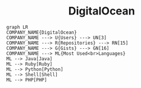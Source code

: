 <h1 align="center">DigitalOcean</h1>

```mermaid
graph LR
COMPANY_NAME{DigitalOcean}
COMPANY_NAME ---> U{Users} ---> UN[3]
COMPANY_NAME ---> R{Repositories} ---> RN[15]
COMPANY_NAME ---> G{Gists} ---> GN[16]
COMPANY_NAME ---> ML{Most Used<br>Languages}
ML --> Java[Java]
ML --> Ruby[Ruby]
ML --> Python[Python]
ML --> Shell[Shell]
ML --> PHP[PHP]
```
